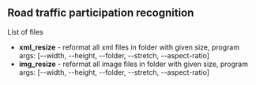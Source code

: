## Road traffic participation recognition

List of files

- **xml_resize** - reformat all xml files in folder with given size, program args: [--width, --height, --folder, --stretch, --aspect-ratio]
- **img_resize** - reformat all image files in folder with given size, program args: [--width, --height, --folder, --stretch, --aspect-ratio]


